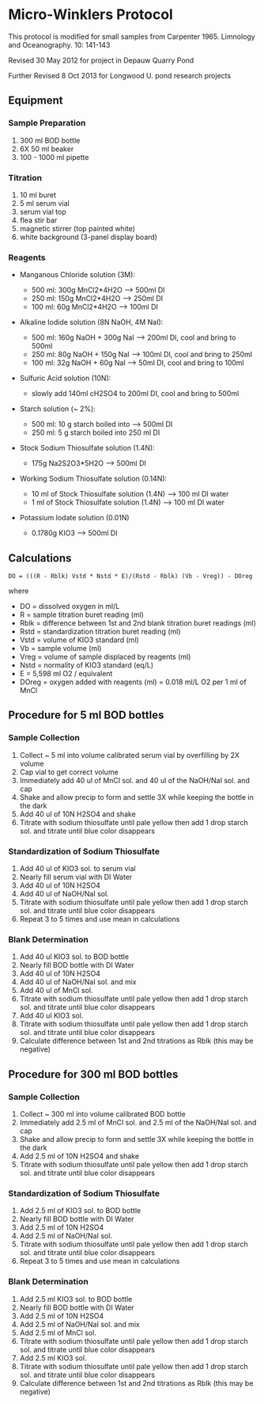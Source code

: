 # Micro-Winklers Protocol

This protocol is modified for small samples from Carpenter 1965. Limnology and Oceanography. 10: 141-143

Revised 30 May 2012 for project in Depauw Quarry Pond

Further Revised 8 Oct 2013 for Longwood U. pond research projects

## Equipment

### Sample Preparation
1. 300 ml BOD bottle
2. 6X 50 ml beaker 
3. 100 - 1000 ml pipette

### Titration
1. 10 ml buret
2. 5 ml serum vial
3. serum vial top
4. flea stir bar
3. magnetic stirrer (top painted white)
4. white background (3-panel display board)
   
### Reagents

* Manganous Chloride solution (3M):  
    * 500 ml: 300g MnCl2*4H2O --> 500ml DI
    * 250 ml: 150g MnCl2*4H2O --> 250ml DI
    * 100 ml: 60g MnCl2*4H2O --> 100ml DI

* Alkaline Iodide solution (8N NaOH, 4M NaI): 
    * 500 ml: 160g NaOH + 300g NaI --> 200ml DI, cool and bring to 500ml
    * 250 ml: 80g NaOH + 150g NaI --> 100ml DI, cool and bring to 250ml
    * 100 ml: 32g NaOH + 60g NaI --> 50ml DI, cool and bring to 100ml

* Sulfuric Acid solution (10N):
    * slowly add 140ml cH2SO4 to 200ml DI, cool and bring to 500ml

* Starch solution (~ 2%):
    * 500 ml: 10 g starch boiled into --> 500ml DI
    * 250 ml: 5 g starch boiled into 250 ml DI

* Stock Sodium Thiosulfate solution (1.4N):
    * 175g Na2S2O3*5H2O --> 500ml DI

* Working Sodium Thiosulfate solution (0.14N):
    * 10 ml of Stock Thiosulfate solution (1.4N) --> 100 ml DI water
    * 1 ml of Stock Thiosulfate solution (1.4N) --> 100 ml DI water

* Potassium Iodate solution (0.01N)
    * 0.1780g KIO3 --> 500ml DI 

## Calculations

    DO = (((R - Rblk) Vstd * Nstd * E)/(Rstd - Rblk) (Vb - Vreg)) - DOreg

where
* DO = dissolved oxygen in ml/L
* R = sample titration buret reading (ml)
* Rblk = difference between 1st and 2nd blank titration buret readings (ml)
* Rstd = standardization titration buret reading (ml)
* Vstd = volume of KIO3 standard (ml)
* Vb = sample volume (ml)
* Vreg = volume of sample displaced by reagents (ml)
* Nstd = normality of KIO3 standard (eq/L)
* E = 5,598 ml O2 / equivalent 
* DOreg = oxygen added with reagents (ml) = 0.018 ml/L O2 per 1 ml of MnCl

## Procedure for 5 ml BOD bottles

### Sample Collection
1. Collect ~ 5 ml into volume calibrated serum vial by overfilling by 2X volume
2. Cap vial to get correct volume
2. Immediately add 40 ul of MnCl sol. and 40 ul of the NaOH/NaI sol. and cap
3. Shake and allow precip to form and settle 3X while keeping the bottle in the dark
4. Add 40 ul of 10N H2SO4 and shake
5. Titrate with sodium thiosulfate until pale yellow then add 1 drop starch sol. and titrate until blue color disappears

### Standardization of Sodium Thiosulfate
1. Add 40 ul of KIO3 sol. to serum vial
2. Nearly fill serum vial with DI Water
3. Add 40 ul of 10N H2SO4
4. Add 40 ul of NaOH/NaI sol.
5. Titrate with sodium thiosulfate until pale yellow then add 1 drop starch sol. and titrate until blue color disappears
6. Repeat 3 to 5 times and use mean in calculations

### Blank Determination
1. Add 40 ul KIO3 sol. to BOD bottle 
2. Nearly fill BOD bottle with DI Water
3. Add 40 ul of 10N H2SO4
4. Add 40 ul of NaOH/NaI sol. and mix
5. Add 40 ul of MnCl sol.
6. Titrate with sodium thiosulfate until pale yellow then add 1 drop starch sol. and titrate until blue color disappears
7. Add 40 ul KIO3 sol.
8. Titrate with sodium thiosulfate until pale yellow then add 1 drop starch sol. and titrate until blue color disappears
9. Calculate difference between 1st and 2nd titrations as Rblk (this may be negative)

## Procedure for 300 ml BOD bottles

### Sample Collection 
1. Collect ~ 300 ml into volume calibrated BOD bottle
2. Immediately add 2.5 ml of MnCl sol. and 2.5 ml of the NaOH/NaI sol. and cap
3. Shake and allow precip to form and settle 3X while keeping the bottle in the dark
4. Add 2.5 ml of 10N H2SO4 and shake
5. Titrate with sodium thiosulfate until pale yellow then add 1 drop starch sol. and titrate until blue color disappears

### Standardization of Sodium Thiosulfate
1. Add 2.5 ml of KIO3 sol. to BOD bottle
2. Nearly fill BOD bottle with DI Water
3. Add 2.5 ml of 10N H2SO4
4. Add 2.5 ml of NaOH/NaI sol.
5. Titrate with sodium thiosulfate until pale yellow then add 1 drop starch sol. and titrate until blue color disappears
6. Repeat 3 to 5 times and use mean in calculations

### Blank Determination
1. Add 2.5 ml KIO3 sol. to BOD bottle 
2. Nearly fill BOD bottle with DI Water
3. Add 2.5 ml of 10N H2SO4
4. Add 2.5 ml of NaOH/NaI sol. and mix
5. Add 2.5 ml of MnCl sol.
6. Titrate with sodium thiosulfate until pale yellow then add 1 drop starch sol. and titrate until blue color disappears
7. Add 2.5 ml KIO3 sol.
8. Titrate with sodium thiosulfate until pale yellow then add 1 drop starch sol. and titrate until blue color disappears
9. Calculate difference between 1st and 2nd titrations as Rblk (this may be negative)


